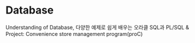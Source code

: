 # Database
Understanding of Database, 다양한 예제로 쉽게 배우는 오라클 SQL과 PL/SQL &amp; Project: Convenience store management program(proC)
